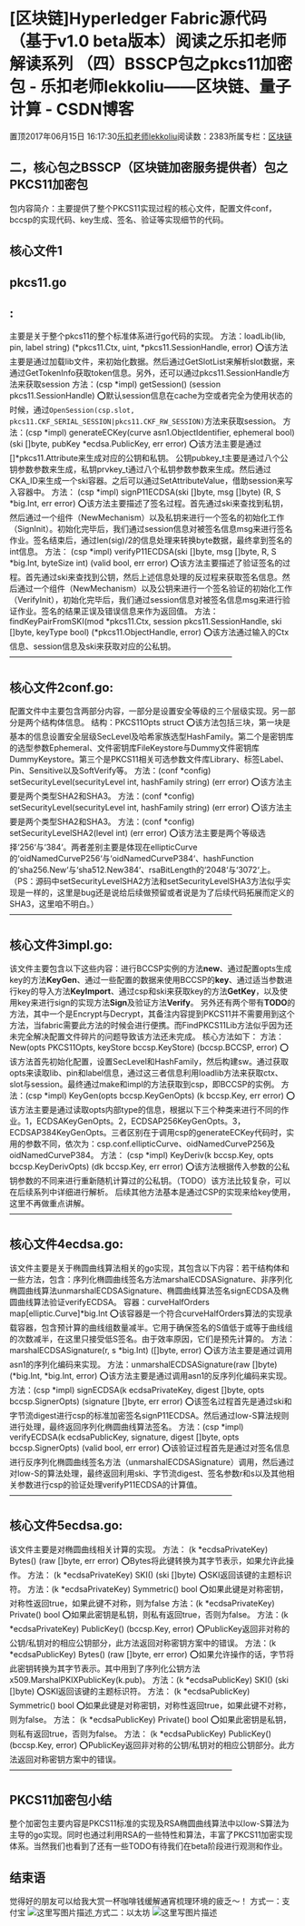 
# [区块链]Hyperledger Fabric源代码（基于v1.0 beta版本）阅读之乐扣老师解读系列 （四）BSSCP包之pkcs11加密包 - 乐扣老师lekkoliu——区块链、量子计算 - CSDN博客

置顶2017年06月15日 16:17:30[乐扣老师lekkoliu](https://me.csdn.net/lsttoy)阅读数：2383所属专栏：[区块链](https://blog.csdn.net/column/details/20660.html)



## 二，核心包之BSSCP（区块链加密服务提供者）包之PKCS11加密包
包内容简介：主要提供了整个PKCS11实现过程的核心文件，配置文件conf，bccsp的实现代码、key生成、签名、验证等实现细节的代码。
## 核心文件1
## pkcs11.go
## :
主要是关于整个pkcs11的整个标准体系进行go代码的实现。
方法：loadLib(lib, pin, label string) (*pkcs11.Ctx, uint, *pkcs11.SessionHandle, error)
⭕️该方法主要是通过加载lib文件，来初始化数据。然后通过GetSlotList来解析slot数据，来通过GetTokenInfo获取token信息。另外，还可以通过pkcs11.SessionHandle方法来获取session
方法：(csp *impl) getSession() (session pkcs11.SessionHandle)
⭕️默认session信息在cache为空或者完全为使用状态的时候，通过`OpenSession(csp.slot, pkcs11.CKF_SERIAL_SESSION|pkcs11.CKF_RW_SESSION)`方法来获取session。
方法：(csp *impl) generateECKey(curve asn1.ObjectIdentifier, ephemeral bool) (ski []byte, pubKey *ecdsa.PublicKey, err error)
⭕️该方法主要是通过[]*pkcs11.Attribute来生成对应的公钥和私钥。
公钥pubkey_t主要是通过八个公钥参数参数来生成，私钥prvkey_t通过八个私钥参数参数来生成。然后通过CKA_ID来生成一个ski容器。之后可以通过SetAttributeValue，借助session来写入容器中。
方法： (csp *impl) signP11ECDSA(ski []byte, msg []byte) (R, S *big.Int, err error)
⭕️该方法主要描述了签名过程。首先通过ski来查找到私钥，然后通过一个组件（NewMechanism）以及私钥来进行一个签名的初始化工作（SignInit）。初始化完毕后，我们通过session信息对被签名信息msg来进行签名作业。签名结束后，通过len(sig)/2的信息处理来转换byte数据，最终拿到签名的int信息。
方法： (csp *impl) verifyP11ECDSA(ski []byte, msg []byte, R, S *big.Int, byteSize int) (valid bool, err error)
⭕️该方法主要描述了验证签名的过程。首先通过ski来查找到公钥，然后上述信息处理的反过程来获取签名信息。然后通过一个组件（NewMechanism）以及公钥来进行一个签名验证的初始化工作（VerifyInit），初始化完毕后，我们通过session信息对被签名信息msg来进行验证作业。签名的结果正误及错误信息来作为返回值。
方法： findKeyPairFromSKI(mod *pkcs11.Ctx, session pkcs11.SessionHandle, ski []byte, keyType bool) (*pkcs11.ObjectHandle, error)
⭕️该方法通过输入的Ctx信息、session信息及ski来获取对应的公私钥。
————————————————————————————
## 核心文件2**conf.go**:
配置文件中主要包含两部分内容，一部分是设置安全等级的三个层级实现。另一部分是两个结构体信息。
结构：PKCS11Opts struct
⭕️该方法包括三块，第一块是基本的信息设置安全层级SecLevel及哈希家族选型HashFamily。第二个是密钥库的选型参数Ephemeral、文件密钥库FileKeystore与Dummy文件密钥库DummyKeystore。第三个是PKCS11相关可选参数文件库Library、标签Label、Pin、Sensitive以及SoftVerify等。
方法：(conf *config) setSecurityLevel(securityLevel int, hashFamily string) (err error)
⭕️该方法主要是两个类型SHA2和SHA3。
方法：(conf *config) setSecurityLevel(securityLevel int, hashFamily string) (err error)
⭕️该方法主要是两个类型SHA2和SHA3。
方法：(conf *config) setSecurityLevelSHA2(level int) (err error)
⭕️该方法主要是两个等级选择‘256‘与‘384‘。两者差别主要是体现在ellipticCurve的‘oidNamedCurveP256‘与‘oidNamedCurveP384‘、hashFunction的‘sha256.New‘与‘sha512.New384‘、rsaBitLength的‘2048‘与‘3072‘上。
（PS：源码中setSecurityLevelSHA2方法和setSecurityLevelSHA3方法似乎实现是一样的，这里是bug还是说给后续做预留或者说是为了后续代码拓展而定义的SHA3，这里咱不明白。）
————————————————————————————
## 核心文件3**impl.go**:
该文件主要包含以下这些内容：进行BCCSP实例的方法**new**、通过配置opts生成key的方法**KeyGen**、通过一些配置的数据来使用BCCSP的**key**、通过适当参数进行key的导入方法**KeyImport**、通过csp和ski来获取key的方法**GetKey**，以及使用key来进行sign的实现方法**Sign**及验证方法**Verify**。
另外还有两个带有**TODO**的方法，其中一个是Encrypt与Decrypt，其备注内容提到PKCS11并不需要用到这个方法，当fabric需要此方法的时候会进行便携。而FindPKCS11Lib方法似乎因为还未完全解决配置文件碎片的问题导致该方法还未完成。
核心方法如下：
方法：New(opts PKCS11Opts, keyStore bccsp.KeyStore) (bccsp.BCCSP, error)
⭕️该方法首先初始化配置，设置SecLevel和HashFamily，然后构建sw。通过获取opts来读取lib、pin和label信息，通过这三者信息利用loadlib方法来获取ctx、slot与session。最终通过make和impl的方法获取到csp，即BCCSP的实例。
方法：(csp *impl) KeyGen(opts bccsp.KeyGenOpts) (k bccsp.Key, err error)
⭕️该方法主要是通过读取opts内部type的信息，根据以下三个种类来进行不同的作业。1，ECDSAKeyGenOpts。2，ECDSAP256KeyGenOpts。3，ECDSAP384KeyGenOpts。三者区别在于调用csp的generateECKey代码时，实用的参数不同，依次为：csp.conf.ellipticCurve、oidNamedCurveP256及oidNamedCurveP384。
方法： (csp *impl) KeyDeriv(k bccsp.Key, opts bccsp.KeyDerivOpts) (dk bccsp.Key, err error)
⭕️该方法根据传入参数的公私钥参数的不同来进行重新随机计算过的公私钥。（TODO）该方法比较复杂，可以在后续系列中详细进行解析。
后续其他方法基本是通过CSP的实现来给key使用，这里不再做重点讲解。
————————————————————————————
## 核心文件4**ecdsa.go**:
该文件主要是关于椭圆曲线算法相关的go实现，其包含以下内容：若干结构体和一些方法，包含：序列化椭圆曲线签名方法marshalECDSASignature、非序列化椭圆曲线算法unmarshalECDSASignature、椭圆曲线算法签名signECDSA及椭圆曲线算法验证verifyECDSA。
容器：curveHalfOrders map[elliptic.Curve]*big.Int
⭕️该容器是一个符合curveHalfOrders算法的实现承载容器，包含预计算的曲线组数量减半。它用于确保签名的S值低于或等于曲线组的次数减半，在这里只接受低S签名。由于效率原因，它们是预先计算的。
方法：marshalECDSASignature(r, s *big.Int) ([]byte, error)
⭕️该方法主要是通过调用asn1的序列化编码来实现。
方法：unmarshalECDSASignature(raw []byte) (*big.Int, *big.Int, error)
⭕️该方法主要是通过调用asn1的反序列化编码来实现。
方法：(csp *impl) signECDSA(k ecdsaPrivateKey, digest []byte, opts bccsp.SignerOpts) (signature []byte, err error)
⭕️该签名过程首先是通过ski和字节流digest进行csp的标准加密签名signP11ECDSA。然后通过low-S算法规则进行处理，最终返回序列化椭圆曲线算法签名。
方法：(csp *impl) verifyECDSA(k ecdsaPublicKey, signature, digest []byte, opts bccsp.SignerOpts) (valid bool, err error)
⭕️该验证过程首先是通过对签名信息进行反序列化椭圆曲线签名方法（unmarshalECDSASignature）调用，然后通过对low-S的算法处理，最终返回利用ski、字节流digest、签名参数r和s以及其他相关参数进行csp的验证处理verifyP11ECDSA的计算值。
————————————————————————————
## 核心文件5**ecdsa.go**:
该文件主要是对椭圆曲线相关计算的实现。
方法： (k *ecdsaPrivateKey) Bytes() (raw []byte, err error)
⭕️Bytes将此键转换为其字节表示，如果允许此操作。
方法： (k *ecdsaPrivateKey) SKI() (ski []byte)
⭕️SKI返回该键的主题标识符。
方法：(k *ecdsaPrivateKey) Symmetric() bool
⭕️如果此键是对称密钥，对称性返回true，如果此键不对称，则为false
方法：(k *ecdsaPrivateKey) Private() bool
⭕️如果此密钥是私钥，则私有返回true，否则为false。
方法：(k *ecdsaPrivateKey) PublicKey() (bccsp.Key, error)
⭕️PublicKey返回非对称的公钥/私钥对的相应公钥部分，此方法返回对称密钥方案中的错误。
方法：(k *ecdsaPublicKey) Bytes() (raw []byte, err error)
⭕️如果允许操作的话，字节将此密钥转换为其字节表示。其中用到了序列化公钥方法x509.MarshalPKIXPublicKey(k.pub)。
方法：(k *ecdsaPublicKey) SKI() (ski []byte)
⭕️SKI返回该键的主题标识符。
方法： (k *ecdsaPublicKey) Symmetric() bool
⭕️如果此键是对称密钥，对称性返回true，如果此键不对称，则为false。
方法： (k *ecdsaPublicKey) Private() bool
⭕️如果此密钥是私钥，则私有返回true，否则为false。
方法： (k *ecdsaPublicKey) PublicKey() (bccsp.Key, error)
⭕️PublicKey返回非对称的公钥/私钥对的相应公钥部分。此方法返回对称密钥方案中的错误。
————————————————————————————
## PKCS11加密包小结
整个加密包主要内容是PKCS11标准的实现及RSA椭圆曲线算法中以low-S算法为主导的go实现。同时也通过利用RSA的一些特性和算法，丰富了PKCS11加密实现体系。当然我们也看到了还有一些TODO有待我们在beta阶段进行观测和作业。
## 结束语
觉得好的朋友可以给我大赏一杯咖啡钱缓解通宵梳理环境的疲乏〜！
方式一：支付宝
![这里写图片描述](https://img-blog.csdn.net/20180831102425105?watermark/2/text/aHR0cHM6Ly9ibG9nLmNzZG4ubmV0L2xzdHRveQ==/font/5a6L5L2T/fontsize/400/fill/I0JBQkFCMA==/dissolve/70)[ ](https://img-blog.csdn.net/20180831102425105?watermark/2/text/aHR0cHM6Ly9ibG9nLmNzZG4ubmV0L2xzdHRveQ==/font/5a6L5L2T/fontsize/400/fill/I0JBQkFCMA==/dissolve/70)
方式二：以太坊
![这里写图片描述](https://img-blog.csdn.net/2018083110244130?watermark/2/text/aHR0cHM6Ly9ibG9nLmNzZG4ubmV0L2xzdHRveQ==/font/5a6L5L2T/fontsize/400/fill/I0JBQkFCMA==/dissolve/70)

[
](https://img-blog.csdn.net/20180831102425105?watermark/2/text/aHR0cHM6Ly9ibG9nLmNzZG4ubmV0L2xzdHRveQ==/font/5a6L5L2T/fontsize/400/fill/I0JBQkFCMA==/dissolve/70)
